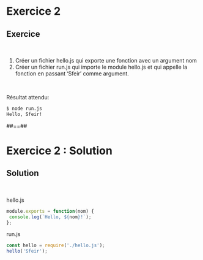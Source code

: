 <!-- .slide: class="exercice" -->
# Exercice 2

## Exercice

<br>

1. Créer un fichier hello.js qui exporte une fonction avec un argument nom
2. Créer un fichier run.js qui importe le module hello.js et qui appelle la fonction en passant ‘Sfeir’ comme argument.

<br>

Résultat attendu:

```bash
$ node run.js
Hello, Sfeir!
```

##==##
<!-- .slide: class="exercice" -->
# Exercice 2 : Solution

## Solution

<br>

hello.js
```javascript
module.exports = function(nom) {
 console.log(`Hello, ${nom}!`);
};
```

run.js
```javascript
const hello = require('./hello.js');
hello('Sfeir');
```